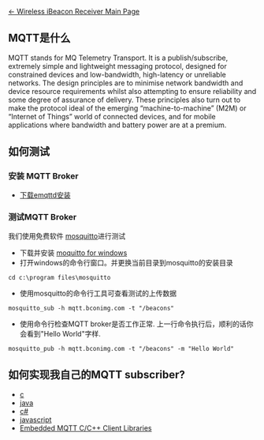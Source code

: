 [← Wireless iBeacon Receiver Main
Page](Wireless_iBeacon_Receiver.md)



## MQTT是什么

MQTT stands for MQ Telemetry Transport. It is a publish/subscribe,
extremely simple and lightweight messaging protocol, designed for
constrained devices and low-bandwidth, high-latency or unreliable
networks. The design principles are to minimise network bandwidth and
device resource requirements whilst also attempting to ensure
reliability and some degree of assurance of delivery. These principles
also turn out to make the protocol ideal of the emerging
“machine-to-machine” (M2M) or “Internet of Things” world of connected
devices, and for mobile applications where bandwidth and battery power
are at a premium.

## 如何测试

### 安装 MQTT Broker

  - [下载emqttd安装](https://github.com/emqtt/emqttd/wiki/Installation)

### 测试MQTT Broker

我们使用免费软件 [mosquitto](http://mosquitto.org/)进行测试

  - 下载并安装 [moquitto for
    windows](http://mosquitto.org/files/binary/win32/mosquitto-1.3.5-install-win32.exe)
  - 打开windows的命令行窗口。并更换当前目录到mosquitto的安装目录

<!-- end list -->

    cd c:\program files\mosquitto

  - 使用mosquitto的命令行工具可查看测试的上传数据

<!-- end list -->

    mosquitto_sub -h mqtt.bconimg.com -t "/beacons"

  - 使用命令行检查MQTT broker是否工作正常. 上一行命令执行后，顺利的话你会看到"Hello World"字样.

<!-- end list -->

    mosquitto_pub -h mqtt.bconimg.com -t "/beacons" -m "Hello World"

## 如何实现我自己的MQTT subscriber?

  - [c](https://www.eclipse.org/paho/clients/c/)
  - [java](https://www.eclipse.org/paho/clients/java/)
  - [c\#](https://eclipse.org/paho/clients/dotnet/)
  - [javascript](https://www.eclipse.org/paho/clients/js/)
  - [Embedded MQTT C/C++ Client
    Libraries](https://www.eclipse.org/paho/clients/c/embedded/)
